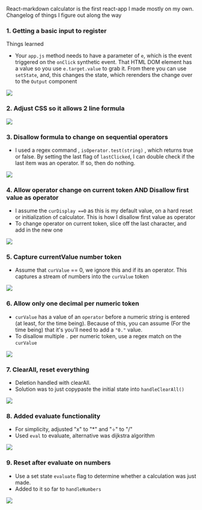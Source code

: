 React-markdown calculator is the first react-app I made mostly on my own.
Changelog of things I figure out along the way

### 1. Getting a basic input to register

Things learned

- Your `app.js` method needs to have a parameter of `e`, which is the event triggered on the `onClick` synthetic event. That HTML DOM element has a value so you use `e.target.value` to grab it. From there you can use `setState`, and, this changes the state, which rerenders the change over to the `Output` component

![](https://i.imgur.com/YVNrvD5.gif)

### 2. Adjust CSS so it allows 2 line formula

![](https://i.imgur.com/rDsx0VV.png)

### 3. Disallow formula to change on sequential operators

- I used a regex command , `isOperator.test(string)` , which returns true or false. By setting the last flag of `lastClicked`, I can double check if the last item was an operator. If so, then do nothing.

![](https://i.imgur.com/z7LEu7i.gif)

### 4. Allow operator change on current token AND Disallow first value as operator

- I assume the `curDisplay ==0` as this is my default value, on a hard reset or initialization of calculator. This is how I disallow first value as operator
- To change operator on current token, slice off the last character, and add in the new one

![](https://i.imgur.com/yKFBzrL.gif)

### 5. Capture currentValue number token

- Assume that `curValue` == 0, we ignore this and if its an operator. This captures a stream of numbers into the `curValue` token

![](https://i.imgur.com/013g7nc.gif)

### 6. Allow only one decimal per numeric token

- `curValue` has a value of an `operator` before a numeric string is entered (at least, for the time being). Because of this, you can assume (For the time being) that it's you'll need to add a `"0."` value.
- To disallow multiple `.` per numeric token, use a regex match on the `curValue`

![](https://i.imgur.com/idr3uKD.gif)

### 7. ClearAll, reset everything

- Deletion handled with clearAll.
- Solution was to just copypaste the initial state into `handleClearAll()`

![](https://i.imgur.com/V3azIUG.gif)

### 8. Added evaluate functionality

- For simplicity, adjusted "x" to "\*" and "÷" to "/"
- Used `eval` to evaluate, alternative was dijkstra algorithm

![](https://i.imgur.com/T8s69jn.gif)

### 9. Reset after evaluate on numbers

- Use a set state `evaluate` flag to determine whether a calculation was just made.
- Added to it so far to `handleNumbers`

![](https://i.imgur.com/7iWRGk1.gif)
